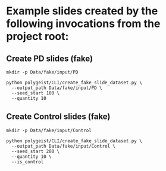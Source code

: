 # Example slides created by the following invocations from the project root:

## Create PD slides (fake)
```shell
mkdir -p Data/fake/input/PD

python polygeist/CLI/create_fake_slide_dataset.py \
  --output_path Data/fake/input/PD \
  --seed_start 100 \
  --quantity 10
```
## Create Control slides (fake)
```shell
mkdir -p Data/fake/input/Control

python polygeist/CLI/create_fake_slide_dataset.py \
  --output_path Data/fake/input/Control \
  --seed_start 200 \
  --quantity 10 \
  --is_control
```
